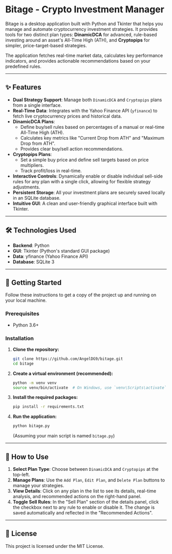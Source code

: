 # Bitage - Crypto Investment Manager

Bitage is a desktop application built with Python and Tkinter that helps you manage and automate cryptocurrency investment strategies. It provides tools for two distinct plan types: **DinamicDCA** for advanced, rule-based investing around an asset's All-Time High (ATH), and **Cryptopips** for simpler, price-target-based strategies.

The application fetches real-time market data, calculates key performance indicators, and provides actionable recommendations based on your predefined rules.

---

## ✨ Features

-   **Dual Strategy Support**: Manage both `DinamicDCA` and `Cryptopips` plans from a single interface.
-   **Real-Time Data**: Integrates with the Yahoo Finance API (`yfinance`) to fetch live cryptocurrency prices and historical data.
-   **DinamicDCA Plans**:
    -   Define buy/sell rules based on percentages of a manual or real-time All-Time High (ATH).
    -   Calculates key metrics like "Current Drop from ATH" and "Maximum Drop from ATH".
    -   Provides clear buy/sell action recommendations.
-   **Cryptopips Plans**:
    -   Set a simple buy price and define sell targets based on price multipliers.
    -   Track profit/loss in real-time.
-   **Interactive Controls**: Dynamically enable or disable individual sell-side rules for any plan with a single click, allowing for flexible strategy adjustments.
-   **Persistent Storage**: All your investment plans are securely saved locally in an SQLite database.
-   **Intuitive GUI**: A clean and user-friendly graphical interface built with Tkinter.

---

## 🛠️ Technologies Used

-   **Backend**: Python
-   **GUI**: Tkinter (Python's standard GUI package)
-   **Data**: yfinance (Yahoo Finance API)
-   **Database**: SQLite 3

---

## 🚀 Getting Started

Follow these instructions to get a copy of the project up and running on your local machine.

### Prerequisites

-   Python 3.6+

### Installation

1.  **Clone the repository:**
    ```sh
    git clone https://github.com/AngelDG9/bitage.git
    cd bitage
    ```

2.  **Create a virtual environment (recommended):**
    ```sh
    python -m venv venv
    source venv/bin/activate  # On Windows, use `venv\Scripts\activate`
    ```

3.  **Install the required packages:**
    ```sh
    pip install -r requirements.txt
    ```

4.  **Run the application:**
    ```sh
    python bitage.py
    ```
    (Assuming your main script is named `bitage.py`)

---

## 📖 How to Use

1.  **Select Plan Type**: Choose between `DinamicDCA` and `Cryptopips` at the top-left.
2.  **Manage Plans**: Use the `Add Plan`, `Edit Plan`, and `Delete Plan` buttons to manage your strategies.
3.  **View Details**: Click on any plan in the list to see its details, real-time analysis, and recommended actions on the right-hand panel.
4.  **Toggle Sell Rules**: In the "Sell Plan" section of the details panel, click the checkbox next to any rule to enable or disable it. The change is saved automatically and reflected in the "Recommended Actions".

---

## 📄 License

This project is licensed under the MIT License.
